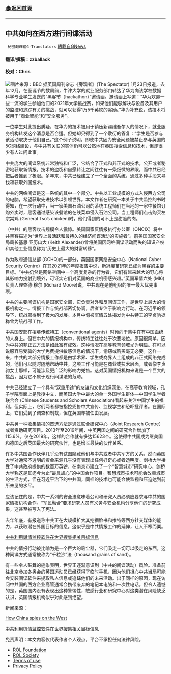 ###  [:house:返回首頁](https://github.com/ourhimalayas/txt)
---


## 中共如何在西方进行间谍活动
` 秘密翻譯組G-Translators` [轉載自GNews](https://gnews.org/zh-hans/1902631/)

#### 翻译/撰稿：zzballack

#### 校对：Chris
![](https://assets.gnews.org/wp-content/uploads/2022/01/图片2-4.jpg)图片来源：BBC
据英国周刊杂志《旁观者》(The Spectator) 1月23日报道，去年12月，在圣诞节的数周前，牛津大学的就业服务部门转达了华为向该学校数据科学专业学生发送的“黑客节（hackathon）”邀请函。邀请函上写道：“华为欢迎一些一流的学生参加他们的2021年大学挑战赛，如果他们能够解决与设备及其用户的监控和追踪有关的挑战，就可以获得1万5千英镑的奖励。”华为补充说，该技术将被用于“商业智能”和“安全服务”。

一位学生对此提出质疑，在华为的技术被用于镇压新疆维吾尔人的情况下，就业服务机构转发这个消息是否合适。但她却只得到了一个敷衍的答复：“学生是否参与该活动取决于他们自己。”这个例子说明，即使中共因为安全问题被禁止参与英国的5G网络建设，与中共有关联的实体仍可以公然地在英国搜索信息和技术，但却很少有人过问此事。

中共庞大的间谍系统非常独特和广泛，它结合了正式和非正式的技术，公开或者秘密地获取新情报。技术的盗窃和自愿转让之间往往有一条细微的界限，而中共已经把后者推到了极限。多年来，中共已经建立了一个全面的系统，通过多种手段来寻找和获取外国技术。

中共的网络间谍是这一系统的其中一个部分。中共以工业规模的方式入侵西方公司的电脑，希望获取先进技术以引领世界。本文作者在研究一本关于中共监控的书时得知，在一次行动中，当一家美国石油公司的系统工程师们在当地的一家中餐馆订购外卖时，黑客通过感染该餐馆的在线菜单侵入石油公司。当工程师们点击购买左宗棠鸡 (General Tso’s chicken)时，他们得到的可不止是甜脆的肉。

（中共）的黑客攻击规模令人震惊。美国国家反情报执行办公室（ONCIX）将中共黑客描述为“世界上最活跃和最持久的经济间谍活动的实施者”。前美国国家安全局局长基思·亚历山大 (Keith Alexander)曾将美国因网络间谍活动而失的知识产权和其他工业信息称为“历史上最大的财富转移”。

作为政府通信总部 (GCHQ)的一部分，英国国家网络安全中心（National Cyber Security Centre）在其2021年的年度报告中说，新冠疫苗研究已成为黑客的主要目标。“中共仍然是网络空间中一个高度复杂的行为者，它们有越来越大的野心将其影响力投射到境外，可证实它们对英国的商业机密感兴趣。”英国军情六处 (MI6) 负责人理查德·穆尔 (Richard Moore)说，中共现在是他组织的唯一最大优先事项。

中共的主要间谍机构是国家安全部，它负责对外和反间谍工作，是世界上最大的情报机构之一。情报工作与统战部密切协调，后者专注于影响力行动。在习近平的领导下，统战部得到了极大的发展。本月中旬被军情五处揭发为中共特工的李贞驹据称曾为统战部工作。

中共国安部在招募传统特工（conventional agents）时倾向于集中在有中国血统的人身上。但在中共的情报机构中，传统特工往往处于次要地位。原因很简单，因为中共的非正式方法是如此富有成效。这种情况在高等教育领域尤为明显。在可以说服容易受骗的大学免费提供敏感信息的情况下，偷窃或购买毫无必要。这样一来，中共的大部分情报工作都是由学术界、学生或商界人士组成的非正式网络完成的，他们可以随时随地帮助中共。这项工作可能是在商业或技术层面，或者像李贞驹女士那样，可能涉及更广泛的影响力兜售。这对英国情报机构来说是一个巨大的挑战，因为它不属于现行间谍法的范畴。

中共已经建立了一个具有“双重用途”的友谊和文化组织网络。在高等教育领域，孔子学院表面上是教授中文，而英国大学中最大的单一外国学生群体—中国学生学者联合会 (Chinese Students and Scholars Association)看起来关注中国学生的福利。但实际上，它们两者都被指控兜售中共宣传、监视学生和恐吓批评者。在国际上，它们受到了调查和制裁，但在英国却被任由发展。

中共另一种收集情报的首选方法是通过联合研究中心（Joint Research Centre）或者资助研究项目。2013年至2019年间，中英两国之间的研究合作增加了115.6%。仅在2019年，这样的合作就有多达15623个。这使得中共国成为继美国和德国之后英国最大的研究伙伴，也是增长最快的伙伴关系。

许多中共国合作伙伴几乎没有试图隐藏他们与中共或者中共军方的关系，然而英国大学对通常不透明的资金来源几乎没有表现出任何好奇心或者透明度。剑桥大学接受了中共政府提供的数百万英镑，在南京市建立了一个“智慧城市”研究中心，剑桥大学称这是其迄今为止“最具雄心”的中国合作项目。智慧城市技术可能会改善城市的生活方式，但在习近平治下的中共国，同样的技术也可能会使监视和压迫达到前所未见的水平。

应该记住的是，中共一系列的安全法意味着公司和研究人员必须应要求与中共的国家情报机构合作。“军民融合”要求研究人员有义务与安全机构分享他们的研究成果，这甚至被写入了宪法。

去年年底，有报道称中共正在大规模扩大其挖掘脸书和推特等西方社交媒体的能力，以获取潜在外国目标的信息。这似乎是中共情报工作的延伸，让人不寒而栗。

[中共利用舆情监控软件在世界搜集相关目标信息](https://gnews.org/zh-hans/1810728/)

中共的情报行动被比喻为是一个巨大的吸尘器，它们吸走一切可以吸走的东西，这种间谍方式通常被称为“千粒沙”法（thousand grains of sand）。

有一些令人鼓舞的迹象表明，世界正逐渐意识到（中共的间谍活动）风险。准备前往北京参加冬奥会的英国运动员已经获得了临时手机，因为他们担心中共当局可能会安装间谍软件来提取私人信息或追踪他们的未来活动。出于同样的原因，现在访问中共国的西方企业高管通常会携带废弃的笔记本电脑和一次性电话。但令人遗憾的是，英国国内没有表现出这种警惕性，敏感行业和研究中心对这类潜在风险缺乏认识，英国情报机构似乎对此感到绝望。

新闻来源：

[How China spies on the West](https://www.spectator.co.uk/article/how-china-spies-on-the-west)

[中共利用舆情监控软件在世界搜集相关目标信息](https://gnews.org/zh-hans/1810728/)

 

免责声明：本文内容仅代表作者个人观点，平台不承担任何法律风险。

- [ROL Foundation](https://rolfoundation.org/)
- [ROL Society](https://rolsociety.org/)
- [Terms of use](https://gnews.org/terms-of-use-3/)
- [Privacy Policy](https://gnews.org/privacy-policy/)
